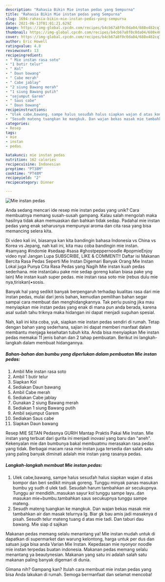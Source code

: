 ```yaml
---
description: "Rahasia Bikin Mie instan pedas yang Sempurna"
title: "Rahasia Bikin Mie instan pedas yang Sempurna"
slug: 1694-rahasia-bikin-mie-instan-pedas-yang-sempurna
date: 2021-06-13T01:01:21.629Z
image: https://img-global.cpcdn.com/recipes/b4cb67a8f0c0da04/680x482cq70/mie-instan-pedas-foto-resep-utama.jpg
thumbnail: https://img-global.cpcdn.com/recipes/b4cb67a8f0c0da04/680x482cq70/mie-instan-pedas-foto-resep-utama.jpg
cover: https://img-global.cpcdn.com/recipes/b4cb67a8f0c0da04/680x482cq70/mie-instan-pedas-foto-resep-utama.jpg
author: Eric Howell
ratingvalue: 4.8
reviewcount: 13
recipeingredient:
- " Mie instan rasa soto"
- "1 butir telur"
- " Kol"
- " Daun bawang"
- " Cabe merah"
- " Cabe jablay"
- "2 siung Bawang merah"
- "1 siung Bawang putih"
- "sejumput Garem"
- " Saus cabe"
- " Daun bawang"
recipeinstructions:
- "Ulek cabe,bawang, sampe halus sesuďah halus siapkan wajan d atas kompor dan beri sedikit minyak goreng. Tunggu minyak panas masukan bumbu yg sudh d ulek tadi. Sesudah harum tambahkan air secukupnya. Tunggu air mendidih..masukan sayur kol tunggu sampe layu..dan masukan mie+bumbu.tambahkan saus secukupnya tunggu sampe mateng."
- "Sesudh mateng tuangkan ke mangkuk. Dan wajan bekas masak mie tambahkan air dan masak telurnya lg. Biar gk bau amis jadi masaknya d pisah. Sesudh telur mateng tuang d atas mie tadi. Dan taburi dau bawang. Mie siap d sajikan"
categories:
- Resep
tags:
- mie
- instan
- pedas

katakunci: mie instan pedas 
nutrition: 162 calories
recipecuisine: Indonesian
preptime: "PT38M"
cooktime: "PT48M"
recipeyield: "2"
recipecategory: Dinner

---
```



![Mie instan pedas](https://img-global.cpcdn.com/recipes/b4cb67a8f0c0da04/680x482cq70/mie-instan-pedas-foto-resep-utama.jpg)

Anda sedang mencari ide resep mie instan pedas yang unik? Cara membuatnya memang susah-susah gampang. Kalau salah mengolah maka hasilnya tidak akan memuaskan dan bahkan tidak sedap. Padahal mie instan pedas yang enak seharusnya mempunyai aroma dan cita rasa yang bisa memancing selera kita.

Di video kali ini, biasanya kan kita bandingin bahasa Indonesia vs China vs Korea vs Jepang, nah kali ini, kita mau coba bandingin mie instan. #samyang #indomie #sedaap #sasa #ghostpeppernoodle #popmieEnjoy video nya! Jangan Lupa SUBSCRIBE, LIKE &amp; COMMENT!! Daftar isi Makanan Bercita Rasa Pedas Seperti Mie Instan Digemari Banyak Orang Mie Instan Lokal juga Punya Cita Rasa Pedas yang Nagih Mie instan kuah pedas sederhana. mie instan(aku pake mie sedap goreng kalian biasa pake yng lain) Mie instan kuah super pedas. mie instan rasa soto mie (rebus dulu mie nya,tiriskan)•sosis.

Banyak hal yang sedikit banyak berpengaruh terhadap kualitas rasa dari mie instan pedas, mulai dari jenis bahan, kemudian pemilihan bahan segar sampai cara membuat dan menghidangkannya. Tak perlu pusing jika mau menyiapkan mie instan pedas yang enak di mana pun anda berada, karena asal sudah tahu triknya maka hidangan ini dapat menjadi suguhan spesial.


Nah, kali ini kita coba, yuk, siapkan mie instan pedas sendiri di rumah. Tetap dengan bahan yang sederhana, sajian ini dapat memberi manfaat dalam membantu menjaga kesehatan tubuh kita. Anda bisa menyiapkan Mie instan pedas memakai 11 jenis bahan dan 2 tahap pembuatan. Berikut ini langkah-langkah dalam membuat hidangannya.

<!--inarticleads1-->

##### Bahan-bahan dan bumbu yang diperlukan dalam pembuatan Mie instan pedas:

1. Ambil  Mie instan rasa soto
1. Ambil 1 butir telur
1. Siapkan  Kol
1. Sediakan  Daun bawang
1. Ambil  Cabe merah
1. Sediakan  Cabe jablay
1. Gunakan 2 siung Bawang merah
1. Sediakan 1 siung Bawang putih
1. Ambil sejumput Garem
1. Sediakan  Saus cabe
1. Siapkan  Daun bawang


Resep MIE SETAN Pedasnya GURIH Mantap Praktis Pakai Mie Instan. Mie instan yang terbuat dari gurita ini menjadi inovasi yang baru dan &#34;aneh&#34;. Kekenyalan mie dan bumbunya bakal membuatmu merasakan rasa pedas yang tidak. Berbagai macam rasa mie instan juga tersedia dan salah satu yang paling banyak diminati adalah mie instan yang rasanya pedas. 

<!--inarticleads2-->

##### Langkah-langkah membuat Mie instan pedas:

1. Ulek cabe,bawang, sampe halus sesuďah halus siapkan wajan d atas kompor dan beri sedikit minyak goreng. Tunggu minyak panas masukan bumbu yg sudh d ulek tadi. Sesudah harum tambahkan air secukupnya. Tunggu air mendidih..masukan sayur kol tunggu sampe layu..dan masukan mie+bumbu.tambahkan saus secukupnya tunggu sampe mateng.
1. Sesudh mateng tuangkan ke mangkuk. Dan wajan bekas masak mie tambahkan air dan masak telurnya lg. Biar gk bau amis jadi masaknya d pisah. Sesudh telur mateng tuang d atas mie tadi. Dan taburi dau bawang. Mie siap d sajikan


Makanan pedas memang selalu menantang ya! Mie instan mudah untuk di dapatkan di supermarket dan warung kelontong, harga untuk per dus dan satuan juga bisa anda Varian Mie Instan. Kepedasan mie nyonyor noodle mie instan terpedas buatan indonesia. Makanan pedas memang selalu menantang ya beautynesian. Makanan yang satu ini adalah salah satu makanan paling banyak digemari di dunia. 

Gimana nih? Gampang kan? Itulah cara membuat mie instan pedas yang bisa Anda lakukan di rumah. Semoga bermanfaat dan selamat mencoba!
